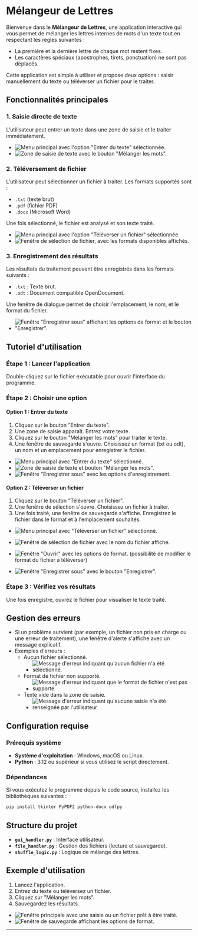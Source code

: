 # Mélangeur de Lettres

Bienvenue dans le **Mélangeur de Lettres**, une application interactive qui vous permet de mélanger les lettres internes de mots d'un texte tout en respectant les règles suivantes :
- La première et la dernière lettre de chaque mot restent fixes.
- Les caractères spéciaux (apostrophes, tirets, ponctuation) ne sont pas déplacés.

Cette application est simple à utiliser et propose deux options : saisir manuellement du texte ou téléverser un fichier pour le traiter.

## Fonctionnalités principales

### 1. **Saisie directe de texte**
L'utilisateur peut entrer un texte dans une zone de saisie et le traiter immédiatement. 
- ![Menu principal avec l'option "Entrer du texte" sélectionnée.](src/Menu%20principal%20-%20Saisie%20de%20texte.png)
- ![Zone de saisie de texte avec le bouton "Mélanger les mots".](src/Saisie%20Texte.png)

### 2. **Téléversement de fichier**
L'utilisateur peut sélectionner un fichier à traiter. Les formats supportés sont :
- `.txt` (texte brut)
- `.pdf` (fichier PDF)
- `.docx` (Microsoft Word)

Une fois sélectionné, le fichier est analysé et son texte traité.
- ![Menu principal avec l'option "Téléverser un fichier" sélectionnée.](src/Menu%20principal%20-%20T%C3%A9l%C3%A9versement.png)
- ![Fenêtre de sélection de fichier, avec les formats disponibles affichés.](src/T%C3%A9l%C3%A9versement%20fichier.png)

### 3. **Enregistrement des résultats**
Les résultats du traitement peuvent être enregistrés dans les formats suivants :
- `.txt` : Texte brut.
- `.odt` : Document compatible OpenDocument.

Une fenêtre de dialogue permet de choisir l'emplacement, le nom, et le format du fichier.
- ![Fenêtre "Enregistrer sous" affichant les options de format et le bouton "Enregistrer".](src/Enregistrement%20d%27une%20saisie%20format%20txt%20ou%20odt.png)

## Tutoriel d'utilisation

### Étape 1 : Lancer l'application
Double-cliquez sur le fichier exécutable pour ouvrir l'interface du programme.

### Étape 2 : Choisir une option
#### **Option 1 : Entrer du texte**
1. Cliquez sur le bouton "Entrer du texte".
2. Une zone de saisie apparaît. Entrez votre texte.
3. Cliquez sur le bouton "Mélanger les mots" pour traiter le texte.
4. Une fenêtre de sauvegarde s'ouvre. Choisissez un format (txt ou odt), un nom et un emplacement pour enregistrer le fichier.

- ![Menu principal avec "Entrer du texte" sélectionné.](src/Menu%20principal%20-%20Saisie%20de%20texte.png)
- ![Zone de saisie de texte et bouton "Mélanger les mots".](src/Bouton%20m%C3%A9langeur%20-%20Saisie%20texte.png)
- ![Fenêtre "Enregistrer sous" avec les options d'enregistrement.](src/Enregistrement%20d%27une%20saisie%20format%20txt%20ou%20odt.png)

#### **Option 2 : Téléverser un fichier**
1. Cliquez sur le bouton "Téléverser un fichier".
2. Une fenêtre de sélection s'ouvre. Choisissez un fichier à traiter.
3. Une fois traité, une fenêtre de sauvegarde s'affiche. Enregistrez le fichier dans le format et à l'emplacement souhaités.

- ![Menu principal avec "Téléverser un fichier" sélectionné.](src/Menu%20principal%20-%20T%C3%A9l%C3%A9versement.png)
- ![Fenêtre de sélection de fichier avec le nom du fichier affiché.](src/S%C3%A9lection%20d%27un%20fichier.png)
- ![Fenêtre "Ouvrir" avec les options de format.](src/parcourir%20un%20fichier%20%C3%A0%20t%C3%A9l%C3%A9verser.png) (possibilité de modifier le format du fichier à téléverser)


- ![Fenêtre "Enregistrer sous" avec le bouton "Enregistrer".](src/bouton%20enregistrer.png)

### Étape 3 : Vérifiez vos résultats
Une fois enregistré, ouvrez le fichier pour visualiser le texte traité.

## Gestion des erreurs
- Si un problème survient (par exemple, un fichier non pris en charge ou une erreur de traitement), une fenêtre d'alerte s'affiche avec un message explicatif.
- Exemples d'erreurs :
  - Aucun fichier sélectionné.
    - ![Message d'erreur indiquant qu'aucun fichier n'a été sélectionné.](src/Erreur%20Aucun%20fichier%20s%C3%A9lectionn%C3%A9.png)
  - Format de fichier non supporté.
    - ![Message d'erreur indiquant que le format de fichier n'est pas supporté]()
  - Texte vide dans la zone de saisie.
    - ![Message d'erreur indiquant qu'aucune saisie n'a été renseignée par l'utilisateur](src/Erreur%20aucun%20texte%20dans%20la%20saisie.png)
 

## Configuration requise

### Prérequis système
- **Système d'exploitation** : Windows, macOS ou Linux.
- **Python** : 3.12 ou supérieur si vous utilisez le script directement.

### Dépendances
Si vous exécutez le programme depuis le code source, installez les bibliothèques suivantes :
```bash
pip install tkinter PyPDF2 python-docx odfpy
```

## Structure du projet
- **`gui_handler.py`** : Interface utilisateur.
- **`file_handler.py`** : Gestion des fichiers (lecture et sauvegarde).
- **`shuffle_logic.py`** : Logique de mélange des lettres.

## Exemple d'utilisation
1. Lancez l'application.
2. Entrez du texte ou téléversez un fichier.
3. Cliquez sur "Mélanger les mots".
4. Sauvegardez les résultats.

-  ![Fenêtre principale avec une saisie ou un fichier prêt à être traité.](src/Exemple%201.png)
-  ![Fenêtre de sauvegarde affichant les options de format.](src/Exemple%202.png)

---